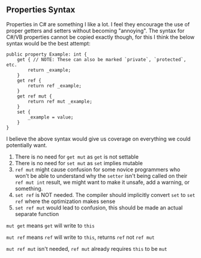 ## Properties Syntax
Properties in C# are something I like a lot. I feel they encourage the use of proper getters and setters without 
becoming "annoying". The syntax for C#/VB properties cannot be copied exactly though, for this I think the below 
syntax would be the best attempt:
    
    public property Example: int {
        get { // NOTE: These can also be marked `private`, `protected`, etc.
            return _example;
        }
        get ref {
            return ref _example;
        }
        get ref mut {
            return ref mut _example;
        }
        set {
            _example = value;
        }
    }
    
I believe the above syntax would give us coverage on everything we could potentially want.

1. There is no need for `get mut` as `get` is not settable
2. There is no need for `set mut` as `set` implies mutable
3. `ref mut` might cause confusion for some novice programmers who won't be able to understand why the `setter` isn't 
being called on their `ref mut int` result, we might want to make it unsafe, add a warning, or something.
4. `set ref` is NOT needed. The compiler should implicitly convert `set` to `set ref` where the optimization makes sense
5. `set ref mut` would lead to confusion, this should be made an actual separate function

`mut get` means `get` will write to `this`

`mut ref` means `ref` will write to `this`, returns `ref` not `ref mut`

`mut ref mut` isn't needed, `ref mut` already requires `this` to be `mut`